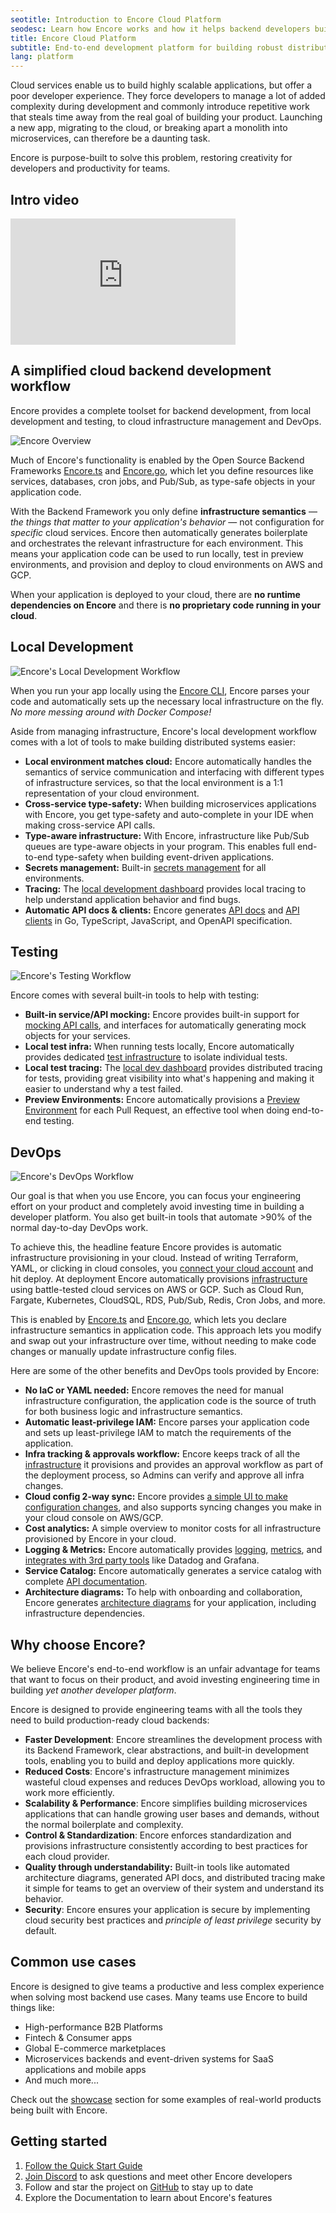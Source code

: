 ```yaml
---
seotitle: Introduction to Encore Cloud Platform
seodesc: Learn how Encore works and how it helps backend developers build cloud-based backend applications without manually dealing with infrastructure.
title: Encore Cloud Platform
subtitle: End-to-end development platform for building robust distributed systems
lang: platform
---
```


Cloud services enable us to build highly scalable applications, but offer a poor developer experience. They force developers to manage a lot of added complexity during development and commonly introduce repetitive work that steals time away from the real goal of building your product. Launching a new app, migrating to the cloud, or breaking apart a monolith into microservices, can therefore be a daunting task.

Encore is purpose-built to solve this problem, restoring creativity for developers and productivity for teams.

## Intro video

<iframe width="360" height="202" src="https://www.youtube.com/embed/vvqTGfoXVsw?si=TliVv2VAT0YtNuYk" title="Encore Intro Video" frameborder="0" allow="accelerometer; autoplay; clipboard-write; encrypted-media; gyroscope; picture-in-picture; web-share" allowfullscreen></iframe>

## A simplified cloud backend development workflow

Encore provides a complete toolset for backend development, from local development and testing, to cloud infrastructure management and DevOps.

<img className="noshadow mx-auto d:w-3/4" src="/assets/docs/arch_full.png" title="Encore Overview" />

Much of Encore's functionality is enabled by the Open Source Backend Frameworks [Encore.ts](/docs/ts) and [Encore.go](/docs/go), which let you define resources like services, databases, cron jobs, and Pub/Sub, as type-safe objects in your application code.

With the Backend Framework you only define **infrastructure semantics** — _the things that matter to your application's behavior_ — not configuration for _specific_ cloud services. Encore then automatically generates boilerplate and orchestrates the relevant infrastructure for each environment. This means your application code can be used to run locally, test in preview environments, and provision and deploy to cloud environments on AWS and GCP. 

When your application is deployed to your cloud, there are **no runtime dependencies on Encore** and there is **no proprietary code running in your cloud**.

## Local Development

<img className="noshadow mx-auto d:w-3/4" src="/assets/docs/arch_local.png" title="Encore's Local Development Workflow" />

When you run your app locally using the [Encore CLI](/docs/ts/install), Encore parses your code and automatically sets up the necessary local infrastructure on the fly. _No more messing around with Docker Compose!_

Aside from managing infrastructure, Encore's local development workflow comes with a lot of tools to make building distributed systems easier:

- **Local environment matches cloud:** Encore automatically handles the semantics of service communication and interfacing with different types of infrastructure services, so that the local environment is a 1:1 representation of your cloud environment.
- **Cross-service type-safety:** When building microservices applications with Encore, you get type-safety and auto-complete in your IDE when making cross-service API calls.
- **Type-aware infrastructure:** With Encore, infrastructure like Pub/Sub queues are type-aware objects in your program. This enables full end-to-end type-safety when building event-driven applications.
- **Secrets management:** Built-in [secrets management](/docs/ts/primitives/secrets) for all environments.
- **Tracing:** The [local development dashboard](/docs/ts/observability/dev-dash) provides local tracing to help understand application behavior and find bugs.
- **Automatic API docs & clients:** Encore generates [API docs](/docs/ts/develop/service-catalog) and [API clients](/docs/ts/cli/client-generation) in Go, TypeScript, JavaScript, and OpenAPI specification.

## Testing

<img className="noshadow mx-auto d:w-3/4" src="/assets/docs/arch_testing.png" title="Encore's Testing Workflow" />

Encore comes with several built-in tools to help with testing:

- **Built-in service/API mocking:** Encore provides built-in support for [mocking API calls](/docs/go/develop/testing/mocking), and interfaces for automatically generating mock objects for your services.
- **Local test infra:** When running tests locally, Encore automatically provides dedicated [test infrastructure](/docs/go/develop/testing#test-only-infrastructure) to isolate individual tests.
- **Local test tracing:** The [local dev dashboard](/docs/go/observability/dev-dash) provides distributed tracing for tests, providing great visibility into what's happening and making it easier to understand why a test failed.
- **Preview Environments:** Encore automatically provisions a [Preview Environment](/docs/platform/deploy/preview-environments) for each Pull Request, an effective tool when doing end-to-end testing.

## DevOps

<img className="noshadow mx-auto d:w-3/4" src="/assets/docs/arch_devops.png" title="Encore's DevOps Workflow" />

Our goal is that when you use Encore, you can focus your engineering effort on your product and completely avoid investing time in building a developer platform. You also get built-in tools that automate >90% of the normal day-to-day DevOps work.

To achieve this, the headline feature Encore provides is automatic infrastructure provisioning in your cloud. Instead of writing Terraform, YAML, or clicking in cloud consoles, you [connect your cloud account](/docs/platform/infrastructure/own-cloud) and hit deploy. At deployment Encore automatically provisions [infrastructure](/docs/platform/infrastructure/infra) using battle-tested cloud services on AWS or GCP. Such as Cloud Run, Fargate, Kubernetes, CloudSQL, RDS, Pub/Sub, Redis, Cron Jobs, and more.

This is enabled by [Encore.ts](/docs/ts) and [Encore.go](/docs/go), which lets you declare infrastructure semantics in application code. This approach lets you modify and swap out your infrastructure over time, without needing to make code changes or manually update infrastructure config files.

Here are some of the other benefits and DevOps tools provided by Encore:

- **No IaC or YAML needed:** Encore removes the need for manual infrastructure configuration, the application code is the source of truth for both business logic and infrastructure semantics.
- **Automatic least-privilege IAM:** Encore parses your application code and sets up least-privilege IAM to match the requirements of the application.
- **Infra tracking & approvals workflow:** Encore keeps track of all the [infrastructure](/docs/platform/infrastructure/infra) it provisions and provides an approval workflow as part of the deployment process, so Admins can verify and approve all infra changes.
- **Cloud config 2-way sync:** Encore provides [a simple UI to make configuration changes](/docs/platform/infrastructure/infra#configurability), and also supports syncing changes you make in your cloud console on AWS/GCP.
- **Cost analytics:** A simple overview to monitor costs for all infrastructure provisioned by Encore in your cloud.
- **Logging & Metrics:** Encore automatically provides [logging](/docs/ts/observability/logging), [metrics](/docs/ts/observability/metrics), and [integrates with 3rd party tools](/docs/ts/observability/metrics#integrations-with-third-party-observability-services) like Datadog and Grafana.
- **Service Catalog:**  Encore automatically generates a service catalog with complete [API documentation](/docs/ts/develop/service-catalog).
- **Architecture diagrams:** To help with onboarding and collaboration, Encore generates [architecture diagrams](/docs/ts/observability/encore-flow) for your application, including infrastructure dependencies.

## Why choose Encore?

We believe Encore's end-to-end workflow is an unfair advantage for teams that want to focus on their product, and avoid investing engineering time in building *yet another developer platform*.

Encore is designed to provide engineering teams with all the tools they need to build production-ready cloud backends:

- **Faster Development**: Encore streamlines the development process with its Backend Framework, clear abstractions, and built-in development tools, enabling you to build and deploy applications more quickly.
- **Reduced Costs**: Encore's infrastructure management minimizes wasteful cloud expenses and reduces DevOps workload, allowing you to work more efficiently.
- **Scalability & Performance**: Encore simplifies building microservices applications that can handle growing user bases and demands, without the normal boilerplate and complexity.
- **Control & Standardization**: Encore enforces standardization and provisions infrastructure consistently according to best practices for each cloud provider.
- **Quality through understandability:** Built-in tools like automated architecture diagrams, generated API docs, and distributed tracing make it simple for teams to get an overview of their system and understand its behavior.
- **Security**: Encore ensures your application is secure by implementing cloud security best practices and _principle of least privilege_ security by default.

## Common use cases

Encore is designed to give teams a productive and less complex experience when solving most backend use cases. Many teams use Encore to build things like:

-   High-performance B2B Platforms
-   Fintech & Consumer apps
-   Global E-commerce marketplaces
-   Microservices backends and event-driven systems for SaaS applications and mobile apps
-   And much more...

Check out the [showcase](/showcase) section for some examples of real-world products being built with Encore.

## Getting started

1. [Follow the Quick Start Guide](/docs/ts/quick-start)
2. [Join Discord](https://encore.dev/discord) to ask questions and meet other Encore developers
3. Follow and star the project on [GitHub](https://github.com/encoredev/encore) to stay up to date
4. Explore the Documentation to learn about Encore's features
